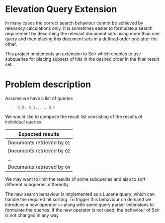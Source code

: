 # Elevation Query Extension

In many cases the correct search behaviour cannot be achieved by relevancy calculations only. It is sometimes easier to formulate a search requirement by describing the relevant document sets using more than one query and then placing this document sets  in a defined order one after the other.

This project implements an extension to Solr which enables to use subqueries for placing subsets of hits in the desired order in the final result set.

# Problem description

Assume we have a list of queries

> `Q_0, Q_1,..., Q_n`

We would like to compose the result list consisting of the results of individual queries:


|Expected results|
|-|
|Documents retrieved by `Q1`|
|Documents retrieved by `Q2`|
|...|
|Documents retrieved by `Qn`|

We may want to limit the results of some subqueries and also to sort different subqueries differently.

The new search behaviour is implemented as a Lucene query, which can handle the required hit sorting. To trigger this behaviour on demand we introduce a new operator `<<` along with some query parser extensions to formulate the queries. If the new operator is not used, the behaviour of Solr is not changed in any way.
